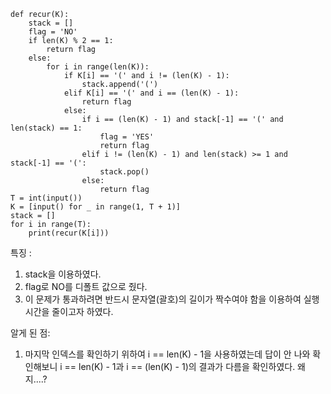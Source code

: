 ```
def recur(K):
    stack = []
    flag = 'NO'
    if len(K) % 2 == 1:
        return flag
    else:
        for i in range(len(K)):
            if K[i] == '(' and i != (len(K) - 1):
                stack.append('(')
            elif K[i] == '(' and i == (len(K) - 1):
                return flag
            else:
                if i == (len(K) - 1) and stack[-1] == '(' and len(stack) == 1:
                    flag = 'YES'
                    return flag
                elif i != (len(K) - 1) and len(stack) >= 1 and stack[-1] == '(':
                    stack.pop()
                else:
                    return flag
T = int(input())
K = [input() for _ in range(1, T + 1)]
stack = []
for i in range(T):
    print(recur(K[i]))
```

특징 :

1. stack을 이용하였다.
2. flag로 NO를 디폴트 값으로 줬다.
3. 이 문제가 통과하려면 반드시 문자열(괄호)의 길이가 짝수여야 함을 이용하여 실행시간을 줄이고자 하였다.

알게 된 점:

1. 마지막 인덱스를 확인하기 위하여 i == len(K) - 1을 사용하였는데 답이 안 나와 확인해보니 i == len(K) - 1과 i == (len(K) - 1)의 결과가 다름을 확인하였다. 왜지....?